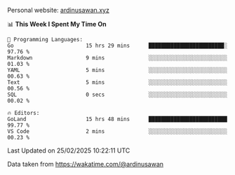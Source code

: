 Personal website: [ardinusawan.xyz](https://ardinusawan.xyz)

<!--START_SECTION:waka-->
📊 **This Week I Spent My Time On** 

```text
💬 Programming Languages: 
Go                       15 hrs 29 mins      ████████████████████████░   97.76 % 
Markdown                 9 mins              ░░░░░░░░░░░░░░░░░░░░░░░░░   01.03 % 
YAML                     5 mins              ░░░░░░░░░░░░░░░░░░░░░░░░░   00.63 % 
Text                     5 mins              ░░░░░░░░░░░░░░░░░░░░░░░░░   00.56 % 
SQL                      0 secs              ░░░░░░░░░░░░░░░░░░░░░░░░░   00.02 % 

🔥 Editors: 
GoLand                   15 hrs 48 mins      █████████████████████████   99.77 % 
VS Code                  2 mins              ░░░░░░░░░░░░░░░░░░░░░░░░░   00.23 % 
```


 Last Updated on 25/02/2025 10:22:11 UTC
<!--END_SECTION:waka-->
Data taken from https://wakatime.com/@ardinusawan

